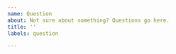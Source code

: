 ```yaml
---
name: Question
about: Not sure about something? Questions go here.
title: ''
labels: question

---
```


<!--
  Before you write your question, make sure the answer you're looking for isn't in the Q&A:
  https://github.com/GitSquared/edex-ui#qa
  or the wiki:
  https://github.com/GitSquared/edex-ui/wiki
-->
